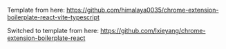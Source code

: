Template from here:
https://github.com/himalaya0035/chrome-extension-boilerplate-react-vite-typescript

Switched to template from here:
https://github.com/lxieyang/chrome-extension-boilerplate-react
